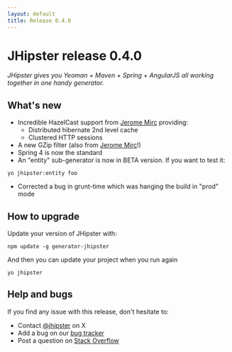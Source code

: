 ```yaml
---
layout: default
title: Release 0.4.0
---
```


JHipster release 0.4.0
==================

*JHipster gives you Yeoman + Maven + Spring + AngularJS all working together in one handy generator.*

What's new
----------

- Incredible HazelCast support from [Jerome Mirc](https://twitter.com/JeromeMirc) providing:
	- Distributed hibernate 2nd level cache
	- Clustered HTTP sessions
- A new GZip filter (also from [Jerome Mirc](https://twitter.com/JeromeMirc)!)
- Spring 4 is now the standard
- An "entity" sub-generator is now in BETA version. If you want to test it:
```
yo jhipster:entity foo
```
- Corrected a bug in grunt-time which was hanging the build in "prod" mode

How to upgrade
------------

Update your version of JHipster with:

```
npm update -g generator-jhipster
```

And then you can update your project when you run again

```
yo jhipster
```

Help and bugs
--------------

If you find any issue with this release, don't hesitate to:

- Contact [@jhipster](https://twitter.com/jhipster) on X
- Add a bug on our [bug tracker](https://github.com/jhipster/generator-jhipster/issues?state=open)
- Post a question on [Stack Overflow](http://stackoverflow.com/tags/jhipster/info)
